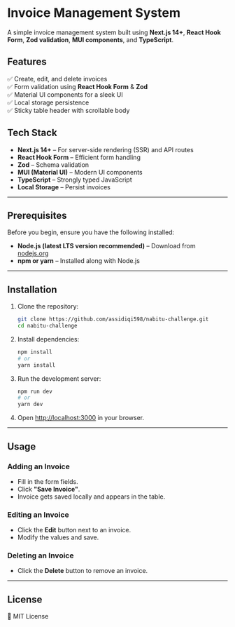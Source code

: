 # Invoice Management System

A simple invoice management system built using **Next.js 14+**, **React Hook Form**, **Zod validation**, **MUI components**, and **TypeScript**.

## Features

✅ Create, edit, and delete invoices  
✅ Form validation using **React Hook Form** & **Zod**  
✅ Material UI components for a sleek UI  
✅ Local storage persistence  
✅ Sticky table header with scrollable body

## Tech Stack

- **Next.js 14+** – For server-side rendering (SSR) and API routes
- **React Hook Form** – Efficient form handling
- **Zod** – Schema validation
- **MUI (Material UI)** – Modern UI components
- **TypeScript** – Strongly typed JavaScript
- **Local Storage** – Persist invoices

---

## Prerequisites

Before you begin, ensure you have the following installed:

- **Node.js (latest LTS version recommended)** – Download from [nodejs.org](https://nodejs.org/)
- **npm or yarn** – Installed along with Node.js

---

## Installation

1. Clone the repository:

   ```sh
   git clone https://github.com/assidiqi598/nabitu-challenge.git
   cd nabitu-challenge
   ```

2. Install dependencies:

   ```sh
   npm install
   # or
   yarn install
   ```

3. Run the development server:

   ```sh
   npm run dev
   # or
   yarn dev
   ```

4. Open [http://localhost:3000](http://localhost:3000) in your browser.

---

## Usage

### Adding an Invoice

- Fill in the form fields.
- Click **"Save Invoice"**.
- Invoice gets saved locally and appears in the table.

### Editing an Invoice

- Click the **Edit** button next to an invoice.
- Modify the values and save.

### Deleting an Invoice

- Click the **Delete** button to remove an invoice.

---

## License

📜 MIT License
